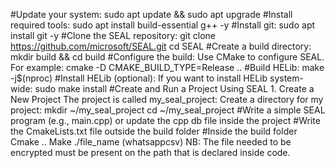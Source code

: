 #Update your system: 
sudo apt update && sudo apt upgrade
#Install required tools:
sudo apt install build-essential g++ -y
#Install git:
		sudo apt install git -y
#Clone the SEAL repository:
		git clone https://github.com/microsoft/SEAL.git
		cd SEAL
#Create a build directory:
		mkdir build && cd build
#Configure the build: Use CMake to configure SEAL. For example:
		cmake -D CMAKE_BUILD_TYPE=Release ..
#Build HELib:
		make -j$(nproc)
#Install HELib (optional): If you want to install HELib system-wide:
		sudo make install
#Create and Run a Project Using SEAL
		1. Create a New Project
			The project is called my_seal_project:
			Create a directory for my project:
				mkdir ~/my_seal_project
				cd ~/my_seal_project
#Write a simple SEAL program (e.g., main.cpp) or update the cpp db file inside the project 
#Write the CmakeLists.txt file outside the build folder
#Inside the build folder
	Cmake ..
	Make
	./file_name (whatsappcsv)
NB: The file needed to be encrypted must be present on the path that is declared inside code.
